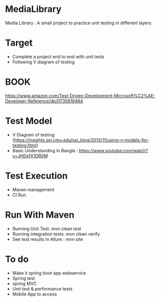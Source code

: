 # MediaLibrary
Media Library : A small project to practice unit testing in different layers. 

# Target 
- Complete a project end to end with unit tests 
- Following V diagram of testing

# BOOK
 https://www.amazon.com/Test-Driven-Development-Microsoft%C2%AE-Developer-Reference/dp/0735619484
 
# Test Model 
- V Diagram of testing (https://insights.sei.cmu.edu/sei_blog/2013/11/using-v-models-for-testing.html) 
- Basic Understanding in Bangla : https://www.youtube.com/watch?v=JHDsfX1DR0M

# Test Execution 
- Maven management 
- CI Run

# Run With Maven 
- Running Unit Test: mvn clean test
- Running integration tests: mvn clean verify
- See test results in Allure : mvn site

# To do
- Make it spring boot app webservice
- Spring test
- spring MVC
- Unit test  & performance tests 
- Mobile App to access

